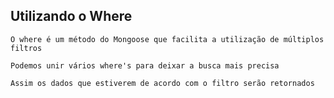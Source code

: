 ## Utilizando o Where

```
O where é um método do Mongoose que facilita a utilização de múltiplos filtros
```

```
Podemos unir vários where's para deixar a busca mais precisa
```

```
Assim os dados que estiverem de acordo com o filtro serão retornados
```
